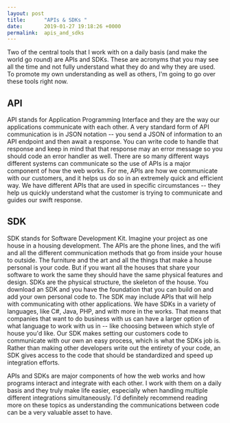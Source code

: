 ```yaml
---
layout: post
title:      "APIs & SDKs "
date:       2019-01-27 19:18:26 +0000
permalink:  apis_and_sdks
---
```


Two of the central tools that I work with on a daily basis (and make the world go round) are APIs and SDKs. These are acronyms that you may see all the time and not fully understand what they do and why they are used. To promote my own understanding as well as others, I'm going to go over these tools right now. 

## API 
API stands for Application Programming Interface and they are the way our applications communicate with each other. A very standard form of API communication is in JSON notation -- you send a JSON of information to an API endpoint and then await a response. You can write code to handle that response and keep in mind that that response may an error message so you should code an error handler as well. There are so many different ways different systems can communicate so the use of APIs is a major component of how the web works. For me, APIs are how we communicate with our customers, and it helps us do so in an extremely quick and efficient way. We have different APIs that are used in specific circumstances -- they help us quickly understand what the customer is trying to communicate and guides our swift response. 

## SDK
SDK stands for Software Development Kit. Imagine your project as one house in a housing development. The APIs are the phone lines, and the wifi and all the different communication methods that go from inside your house to outside. The furniture and the art and all the things that make a house personal is your code. But if you want all the houses that share your software to work the same they should have the same physical features and design. SDKs are the physical structure, the skeleton of the house. You download an SDK and you have the foundation that you can build on and add your own personal code to. The SDK may include APIs that will help with communicating with other applications. We have SDKs in a variety of languages, like C#, Java, PHP, and with more in the works. That means that companies that want to do business with us can have a larger option of what language to work with us in -- like choosing between which style of house you'd like. Our SDK makes setting our customers code to communicate with our own an easy process, which is what the SDKs job is. Rather than making other developers write out the entirety of your code, an SDK gives access to the code that should be standardized and speed up integration efforts. 

APIs and SDKs are major components of how the web works and how programs interact and integrate with each other. I work with them on a daily basis and they truly make life easier, especially when handling multiple different integrations simultaneously. I'd definitely recommend reading more on these topics as understanding the communications between code can be a very valuable asset to have. 
